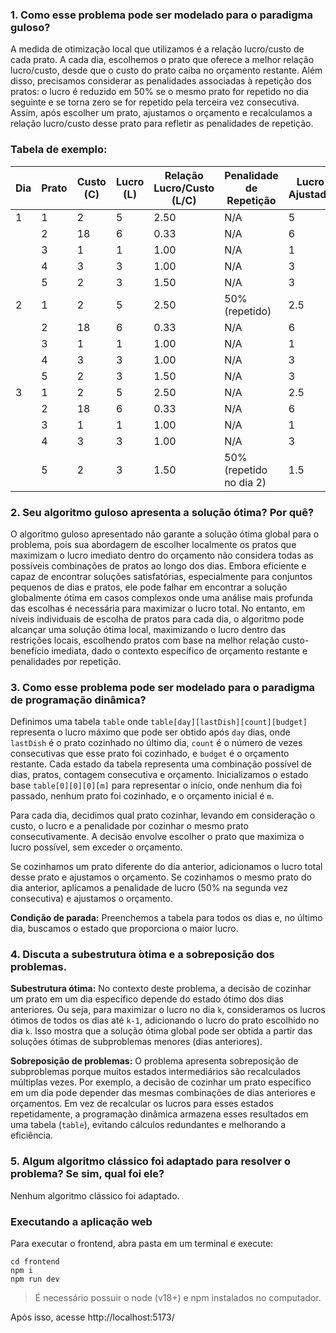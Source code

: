 ### 1. Como esse problema pode ser modelado para o paradigma guloso?

A medida de otimização local que utilizamos é a relação lucro/custo de cada prato. A cada dia, escolhemos o prato que oferece a melhor relação lucro/custo, desde que o custo do prato caiba no orçamento restante. Além disso, precisamos considerar as penalidades associadas à repetição dos pratos: o lucro é reduzido em 50% se o mesmo prato for repetido no dia seguinte e se torna zero se for repetido pela terceira vez consecutiva. Assim, após escolher um prato, ajustamos o orçamento e recalculamos a relação lucro/custo desse prato para refletir as penalidades de repetição.

### Tabela de exemplo: 

| Dia  | Prato | Custo (C) | Lucro (L) | Relação Lucro/Custo (L/C) | Penalidade de Repetição | Lucro Ajustado | Relação Lucro/Custo Ajustada | Escolhido |
|------|-------|-----------|-----------|--------------------------|-------------------------|----------------|------------------------------|-----------|
| 1    | 1     | 2         | 5         | 2.50                     | N/A                     | 5              | 2.50                         | Sim       |
|     | 2     | 18        | 6         | 0.33                     | N/A                     | 6              | 0.33                         | Não       |
|     | 3     | 1         | 1         | 1.00                     | N/A                     | 1              | 1.00                         | Não       |
|     | 4     | 3         | 3         | 1.00                     | N/A                     | 3              | 1.00                         | Não       |
|     | 5     | 2         | 3         | 1.50                     | N/A                     | 3              | 1.50                         | Não       |
| 2    | 1     | 2         | 5         | 2.50                     | 50% (repetido)          | 2.5            | 1.25                         | Não       |
|     | 2     | 18        | 6         | 0.33                     | N/A                     | 6              | 0.33                         | Não       |
|     | 3     | 1         | 1         | 1.00                     | N/A                     | 1              | 1.00                         | Não       |
|     | 4     | 3         | 3         | 1.00                     | N/A                     | 3              | 1.00                         | Não       |
|     | 5     | 2         | 3         | 1.50                     | N/A                     | 3              | 1.50                         | Sim       |
| 3    | 1     | 2         | 5         | 2.50                     | N/A                     | 2.5            | 1.25                         | Sim       |
|     | 2     | 18        | 6         | 0.33                     | N/A                     | 6              | 0.33                         | Não       |
|     | 3     | 1         | 1         | 1.00                     | N/A                     | 1              | 1.00                         | Não       |
|     | 4     | 3         | 3         | 1.00                     | N/A                     | 3              | 1.00                         | Não       |
|     | 5     | 2         | 3         | 1.50                     | 50% (repetido no dia 2) | 1.5            | 0.75                         | Não       |



### 2. Seu algoritmo guloso apresenta a solução ótima? Por quê?

O algoritmo guloso apresentado não garante a solução ótima global para o problema, pois sua abordagem de escolher localmente os pratos que maximizam o lucro imediato dentro do orçamento não considera todas as possíveis combinações de pratos ao longo dos dias. Embora eficiente e capaz de encontrar soluções satisfatórias, especialmente para conjuntos pequenos de dias e pratos, ele pode falhar em encontrar a solução globalmente ótima em casos complexos onde uma análise mais profunda das escolhas é necessária para maximizar o lucro total. No entanto, em níveis individuais de escolha de pratos para cada dia, o algoritmo pode alcançar uma solução ótima local, maximizando o lucro dentro das restrições locais, escolhendo pratos com base na melhor relação custo-benefício imediata, dado o contexto específico de orçamento restante e penalidades por repetição.

### 3. Como esse problema pode ser modelado para o paradigma de programação dinâmica?

Definimos uma tabela `table` onde `table[day][lastDish][count][budget]` representa o lucro máximo que pode ser obtido após `day` dias, onde `lastDish` é o prato cozinhado no último dia, `count` é o número de vezes consecutivas que esse prato foi cozinhado, e `budget` é o orçamento restante. Cada estado da tabela representa uma combinação possível de dias, pratos, contagem consecutiva e orçamento. Inicializamos o estado base `table[0][0][0][m]` para representar o início, onde nenhum dia foi passado, nenhum prato foi cozinhado, e o orçamento inicial é `m`.

Para cada dia, decidimos qual prato cozinhar, levando em consideração o custo, o lucro e a penalidade por cozinhar o mesmo prato consecutivamente. A decisão envolve escolher o prato que maximiza o lucro possível, sem exceder o orçamento.

Se cozinhamos um prato diferente do dia anterior, adicionamos o lucro total desse prato e ajustamos o orçamento. Se cozinhamos o mesmo prato do dia anterior, aplicamos a penalidade de lucro (50% na segunda vez consecutiva) e ajustamos o orçamento.

**Condição de parada:** Preenchemos a tabela para todos os dias e, no último dia, buscamos o estado que proporciona o maior lucro.

### 4. Discuta a subestrutura  ́otima e a sobreposição dos problemas.

**Subestrutura ótima:** No contexto deste problema, a decisão de cozinhar um prato em um dia específico depende do estado ótimo dos dias anteriores. Ou seja, para maximizar o lucro no dia `k`, consideramos os lucros ótimos de todos os dias até `k-1`, adicionando o lucro do prato escolhido no dia `k`. Isso mostra que a solução ótima global pode ser obtida a partir das soluções ótimas de subproblemas menores (dias anteriores).

**Sobreposição de problemas:** O problema apresenta sobreposição de subproblemas porque muitos estados intermediários são recalculados múltiplas vezes. Por exemplo, a decisão de cozinhar um prato específico em um dia pode depender das mesmas combinações de dias anteriores e orçamentos. Em vez de recalcular os lucros para esses estados repetidamente, a programação dinâmica armazena esses resultados em uma tabela (`table`), evitando cálculos redundantes e melhorando a eficiência.

### 5. Algum algoritmo clássico foi adaptado para resolver o problema? Se sim, qual foi ele?

Nenhum algoritmo clássico foi adaptado.

### Executando a aplicação web

Para executar o frontend, abra pasta em um terminal e execute:

```
cd frontend
npm i
npm run dev
```
> É necessário possuir o node (v18+) e npm instalados no computador.
> 
Após isso, acesse http://localhost:5173/
